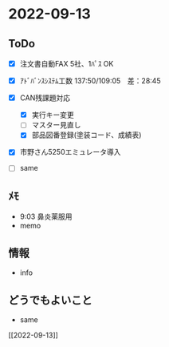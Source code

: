 # 2022-09-13

## ToDo
- [x] 注文書自動FAX 5社、1ﾊﾟｽ OK
- [x] ｱﾄﾞﾊﾞﾝｽｼｽﾃﾑ工数 137:50/109:05　差：28:45
- [x] CAN残課題対応
	- [x] 実行キー変更
	- [ ] マスター見直し
	- [x] 部品図番登録(塗装コード、成績表)
- [x] 市野さん5250エミュレータ導入
- [ ] same


## ﾒﾓ
- 9:03 鼻炎薬服用
- memo


## 情報
- info


## どうでもよいこと
- same


[[2022-09-13]]

